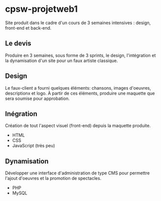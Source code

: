 # cpsw-projetweb1
Site produit dans le cadre d'un cours de 3 semaines intensives : design, front-end et back-end.

## Le devis
Produire en 3 semaines, sous forme de 3 sprints, le design, l'intégration et la dynamisation d'un site pour un faux artiste classique.

## Design
Le faux-client a fourni quelques éléments: chansons, images d'oeuvres, descriptionx et logo. À partir de ces éléments, produire une maquette que sera soumise pour approbation.

## Inégration
Création de tout l'aspect visuel (front-end) depuis la maquette produite.

- HTML
- CSS
- JavaScript (très peu)

## Dynamisation
Développer une interface d'administration de type CMS pour permettre l'ajout d'oeuvres et la promotion de spectacles.

- PHP
- MySQL
